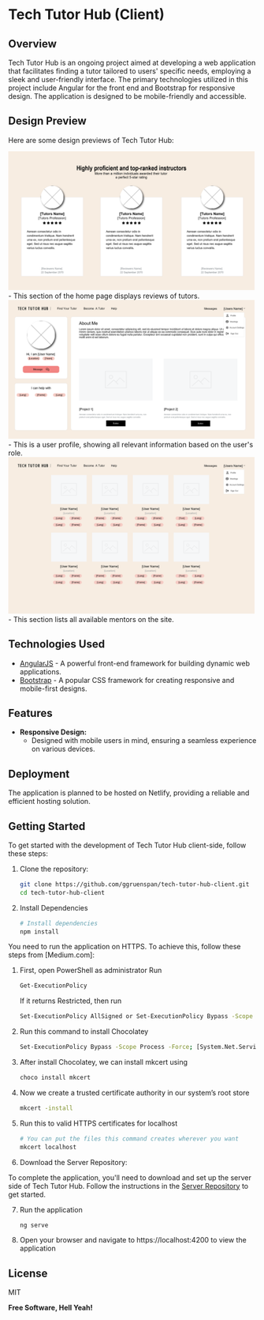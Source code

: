# Tech Tutor Hub (Client)

## Overview

Tech Tutor Hub is an ongoing project aimed at developing a web application that facilitates finding a tutor tailored to users' specific needs, employing a sleek and user-friendly interface. The primary technologies utilized in this project include Angular for the front end and Bootstrap for responsive design. The application is designed to be mobile-friendly and accessible.

## Design Preview

Here are some design previews of Tech Tutor Hub:

<img src="https://github.com/ggruenspan/Tech-Tutor-Hub/blob/main/design/homeReviews.png" alt="Home - Reviews" width="500"/>
- This section of the home page displays reviews of tutors.

<img src="https://github.com/ggruenspan/Tech-Tutor-Hub/blob/main/design/proflie.png" alt="Proflie" width="500"/>
- This is a user profile, showing all relevant information based on the user's role.

<img src="https://github.com/ggruenspan/Tech-Tutor-Hub/blob/main/design/mentors.png" alt="Mentors" width="500"/>
- This section lists all available mentors on the site.

## Technologies Used
  - [AngularJS] - A powerful front-end framework for building dynamic web applications.
  - [Bootstrap] - A popular CSS framework for creating responsive and mobile-first designs.

## Features
- **Responsive Design:**
  - Designed with mobile users in mind, ensuring a seamless experience on various devices.

## Deployment

The application is planned to be hosted on Netlify, providing a reliable and efficient hosting solution.

## Getting Started

To get started with the development of Tech Tutor Hub client-side, follow these steps:

1. Clone the repository:

   ```bash
   git clone https://github.com/ggruenspan/tech-tutor-hub-client.git
   cd tech-tutor-hub-client
    ```
2. Install Dependencies
    ```bash
    # Install dependencies
    npm install
    ```
You need to run the application on HTTPS. To achieve this, follow these steps from [Medium.com]:
1. First, open PowerShell as administrator
    Run
    ```bash
    Get-ExecutionPolicy 
    ```
    If it returns Restricted, then run 
    ```bash
    Set-ExecutionPolicy AllSigned or Set-ExecutionPolicy Bypass -Scope Process.
    ```
2. Run this command to install Chocolatey
    ```bash
    Set-ExecutionPolicy Bypass -Scope Process -Force; [System.Net.ServicePointManager]::SecurityProtocol = [System.Net.ServicePointManager]::SecurityProtocol -bor 3072; iex ((New-Object System.Net.WebClient).DownloadString('https://community.chocolatey.org/install.ps1'))
    ```
3. After install Chocolatey, we can install mkcert using
    ```bash
    choco install mkcert
    ```
4. Now we create a trusted certificate authority in our system’s root store
    ```bash
    mkcert -install
    ```
5. Run this to valid HTTPS certificates for localhost
    ```bash
    # You can put the files this command creates wherever you want
    mkcert localhost
    ```
6. Download the Server Repository:

To complete the application, you'll need to download and set up the server side of Tech Tutor Hub. Follow the instructions in the [Server Repository] to get started.

7. Run the application
    ```bash
    ng serve
    ```
8. Open your browser and navigate to https://localhost:4200 to view the application

## License

MIT

**Free Software, Hell Yeah!**

   [AngularJS]: <http://angularjs.org>
   [Bootstrap]: <http://bootstrap/>
   [Server Repository]: <>

